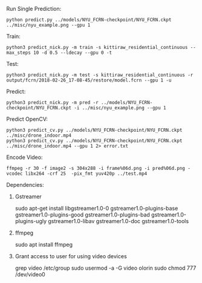 Run Single Prediction: 

    python predict.py ../models/NYU_FCRN-checkpoint/NYU_FCRN.ckpt ../misc/nyu_example.png --gpu 1
    
Train:

    python3 predict_nick.py -m train -s kittiraw_residential_continuous --max_steps 10 -d 0.5 --ldecay --gpu 0 -t

Test:

    python3 predict_nick.py -m test -s kittiraw_residential_continuous -r output/fcrn/2018-02-26_17-08-45/restore/model.fcrn --gpu 1 -u

Predict:

    python3 predict_nick.py -m pred -r ../models/NYU_FCRN-checkpoint/NYU_FCRN.ckpt -i ../misc/nyu_example.png --gpu 1

Predict OpenCV:

    python3 predict_cv.py ../models/NYU_FCRN-checkpoint/NYU_FCRN.ckpt ../misc/drone_indoor.mp4
    python3 predict_cv.py ../models/NYU_FCRN-checkpoint/NYU_FCRN.ckpt ../misc/drone_indoor.mp4 --gpu 1 2> error.txt

Encode Video:

    ffmpeg -r 30 -f image2 -s 304x288 -i frame%06d.png -i pred%06d.png -vcodec libx264 -crf 25  -pix_fmt yuv420p ../test.mp4

Dependencies:

1) Gstreamer
    
    sudo apt-get install libgstreamer1.0-0 gstreamer1.0-plugins-base gstreamer1.0-plugins-good gstreamer1.0-plugins-bad gstreamer1.0-plugins-ugly gstreamer1.0-libav gstreamer1.0-doc gstreamer1.0-tools

2) ffmpeg

    sudo apt install ffmpeg

3) Grant access to user for using video devices

    grep video /etc/group
    sudo usermod -a -G video olorin
    sudo chmod 777 /dev/video0